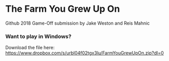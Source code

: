 # The Farm You Grew Up On
Github 2018 Game-Off submission by Jake Weston and Reis Mahnic

### Want to play in Windows? 
Download the file here: https://www.dropbox.com/s/urbl04f02tgx3lu/FarmYouGrewUpOn.zip?dl=0

